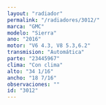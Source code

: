 ```yaml
---
layout: "radiador"
permalink: "/radiadores/3012/"
marca: "GMC"
modelo: "Sierra"
ano: "2016"
motor: "V6 4.3, V8 5.3,6.2"
transmision: "Automática"
parte: "23445967"
clima: "Con clima"
alto: "34 1/16"
ancho: "18 7/16"
observaciones: ""
id: "3012"
---
```


